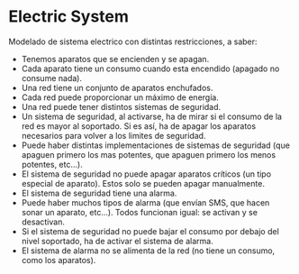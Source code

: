 # Electric System
Modelado de sistema electrico con distintas restricciones, a saber:

* Tenemos aparatos que se encienden y se apagan.
* Cada aparato tiene un consumo cuando esta encendido (apagado no consume nada).
* Una red tiene un conjunto de aparatos enchufados.
* Cada red puede proporcionar un máximo de energía.
* Una red puede tener distintos sistemas de seguridad.
* Un sistema de seguridad, al activarse, ha de mirar si el consumo de la red es mayor al soportado. Si es así, ha de apagar los aparatos necesarios para volver a los limites de seguridad.
* Puede haber distintas implementaciones de sistemas de seguridad (que apaguen primero los mas potentes, que apaguen primero los
menos potentes, etc...).
* El sistema de seguridad no puede apagar aparatos críticos (un tipo especial de
aparato). Estos solo se pueden apagar manualmente.
* El sistema de seguridad tiene una alarma.
* Puede haber muchos tipos de alarma (que envían SMS, que hacen
sonar un aparato, etc...). Todos funcionan igual: se activan y se
desactivan.
* Si el sistema de seguridad no puede bajar el consumo por debajo del
nivel soportado, ha de activar el sistema de alarma.
* El sistema de alarma no se alimenta de la red (no tiene un consumo,
como los aparatos).
